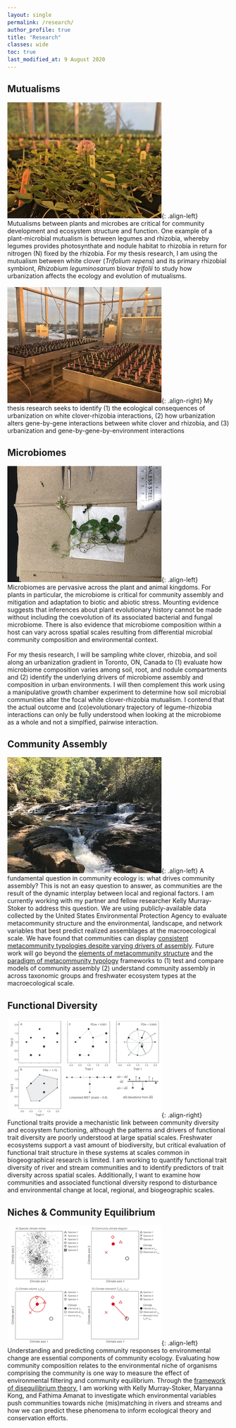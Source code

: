 ```yaml
---
layout: single
permalink: /research/
author_profile: true
title: "Research"
classes: wide
toc: true
last_modified_at: 9 August 2020
---
```


## Mutualisms

![](../assets/images/clover.5.2.jpg){: .align-left} Mutualisms between plants and microbes are critical for community development and ecosystem structure and function. One example of a plant-microbial mutualism is between legumes and rhizobia, whereby legumes provides photosynthate and nodule habitat to rhizobia in return for nitrogen (N) fixed by the rhizobia. For my thesis research, I am using the mutualism between white clover (_Trifolium repens_) and its primary rhizobial symbiont, _Rhizobium leguminosarum_ biovar _trifolii_ to study how urbanization affects the ecology and evolution of mutualisms. 
<br>
<br>
![](../assets/images/greenhouse.1.2.jpg){: .align-right} My thesis research seeks to identify (1) the ecological consequences of urbanization on white clover-rhizobia interactions, (2) how urbanization alters gene-by-gene interactions between white clover and rhizobia, and (3) urbanization and gene-by-gene-by-environment interactions


## Microbiomes
![](../assets/images/clover.4.2.jpg){: .align-left} Microbiomes are pervasive across the plant and animal kingdoms. For plants in particular, the microbiome is critical for community assembly and mitigation and adaptation to biotic and abiotic stress. Mounting evidence suggests that inferences about plant evolutionary history cannot be made without including the coevolution of its associated bacterial and fungal microbiome. There is also evidence that microbiome composition within a host can vary across spatial scales resulting from differential microbial community composition and environmental context.
<br>
<br>
For my thesis research, I will be sampling white clover, rhizobia, and soil along an urbanization gradient in Toronto, ON, Canada to (1) evaluate how microbiome composition varies among soil, root, and nodule compartments and (2) identify the underlying drivers of microbiome assembly and composition in urban environments. I will then complement this work using a manipulative growth chamber experiment to determine how soil microbial communities alter the focal white clover-rhizobia mutualism. I contend that the actual outcome and (co)evolutionary trajectory of legume-rhizobia interactions can only be fully understood when looking at the microbiome as a whole and not a simplfied, pairwise interaction.


## Community Assembly

![](../assets/images/stream.3.2.jpg){: .align-left} A fundamental question in community ecology is: what drives community assembly? This is not an easy question to answer, as communities are the result of the dynamic interplay between local and regional factors. I am currently working with my partner and fellow researcher Kelly Murray-Stoker to address this question. We are using publicly-available data collected by the United States Environmental Protection Agency to evaluate metacommunity structure and the environmental, landscape, and network variables that best predict realized assemblages at the macroecological scale. We have found that communities can display [consistent metacommunity typologies despite varying drivers of assembly](https://besjournals.onlinelibrary.wiley.com/doi/full/10.1111/1365-2656.13220). Future work will go beyond the [elements of metacommunity structure](https://onlinelibrary.wiley.com/doi/full/10.1034/j.1600-0706.2002.970210.x) and the [paradigm of metacommunity typology](https://onlinelibrary.wiley.com/doi/full/10.1111/j.1461-0248.2004.00608.x) frameworks to (1) test and compare models of community assembly (2) understand community assembly in across taxonomic groups and freshwater ecosystem types at the macroecological scale.


## Functional Diversity

![](../assets/images/FD.metrics.2.jpg){: .align-right} Functional traits provide a mechanistic link between community diversity and ecosystem functioning, although the patterns and drivers of functional trait diversity are poorly understood at large spatial scales. Freshwater ecosystems support a vast amount of biodiversity, but critical evaluation of functional trait structure in these systems at scales common in biogeographical research is limited. I am working to quantify functional trait diversity of river and stream communities and to identify predictors of trait diversity across spatial scales. Additionally, I want to examine how communities and associated functional diversity respond to disturbance and environmental change at local, regional, and biogeographic scales.

 
## Niches & Community Equilibrium

![](../assets/images/DisEQ.conceptual.figure.2.png){: .align-left} Understanding and predicting community responses to environmental change are essential components of community ecology. Evaluating how community composition relates to the environmental niche of organisms comprising the community is one way to measure the effect of environmental filtering and community equilibrium. Through the [framework of disequilibrium theory](https://esajournals.onlinelibrary.wiley.com/doi/full/10.1890/14-0589.1), I am working with Kelly Murray-Stoker, Maryanna Kong, and Fathima Amanat to investigate which environmental variables push communities towards niche (mis)matching in rivers and streams and how we can predict these phenomena to inform ecological theory and conservation efforts.
